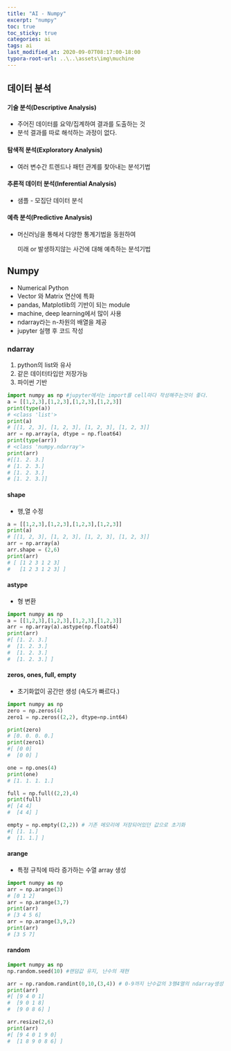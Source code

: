 ```yaml
---
title: "AI - Numpy"
excerpt: "numpy"
toc: true
toc_sticky: true
categories: ai
tags: ai
last_modified_at: 2020-09-07T08:17:00-18:00
typora-root-url: ..\..\assets\img\muchine
---
```


## 데이터 분석

#### 기술 분석(Descriptive Analysis)

- 주어진 데이터를 요약/집계하여 결과를 도출하는 것
- 분석 결과를 따로 해석하는 과정이 없다.



#### 탐색적 분석(Exploratory Analysis)

- 여러 변수간 트렌드나 패턴 관계를 찾아내는 분석기법



#### 추론적 데이터 분석(Inferential Analysis)

- 샘플 - 모집단 데이터 분석



#### 예측 분석(Predictive Analysis)

- 머신러닝을 통해서 다양한 통계기법을 동원하여 

  미래 or 발생하지않는 사건에 대해 예측하는 분석기법

  

## Numpy

- Numerical Python
- Vector 와 Matrix 연산에 특화
- pandas, Matplotlib의 기반이 되는 module
- machine, deep learning에서 많이 사용
- ndarray라는 n-차원의 배열을 제공
- jupyter 실행 후 코드 작성





### ndarray

1. python의 list와 유사
2. 같은 데이터타입만 저장가능
3. 파이썬 기반

```python
import numpy as np #jupyter에서는 import를 cell마다 작성해주는것이 좋다.
a = [[1,2,3],[1,2,3],[1,2,3],[1,2,3]]
print(type(a))
# <class 'list'>
print(a) 
# [[1, 2, 3], [1, 2, 3], [1, 2, 3], [1, 2, 3]]
arr = np.array(a, dtype = np.float64)
print(type(arr))
# <class 'numpy.ndarray'>
print(arr)
#[[1. 2. 3.]
# [1. 2. 3.]
# [1. 2. 3.]
# [1. 2. 3.]]

```

#### shape

- 행,열 수정

```python
a = [[1,2,3],[1,2,3],[1,2,3],[1,2,3]]
print(a)
# [[1, 2, 3], [1, 2, 3], [1, 2, 3], [1, 2, 3]]
arr = np.array(a)
arr.shape = (2,6)
print(arr)
# [ [1 2 3 1 2 3]
#   [1 2 3 1 2 3] ]
```

#### astype

- 형 변환

```python
import numpy as np
a = [[1,2,3],[1,2,3],[1,2,3],[1,2,3]]
arr = np.array(a).astype(np.float64)
print(arr)
#[ [1. 2. 3.]
#  [1. 2. 3.]
#  [1. 2. 3.]
#  [1. 2. 3.] ]
```

#### zeros, ones, full, empty

- 초기화없이 공간만 생성 (속도가 빠르다.)

```python
import numpy as np
zero = np.zeros(4)
zero1 = np.zeros((2,2), dtype=np.int64)

print(zero)
# [0. 0. 0. 0.]
print(zero1)
#[ [0 0]
#  [0 0] ]

one = np.ones(4)
print(one)
# [1. 1. 1. 1.]

full = np.full((2,2),4)
print(full)
#[ [4 4]
#  [4 4] ]

empty = np.empty((2,2)) # 기존 메모리에 저장되어있던 값으로 초기화
#[ [1. 1.]
#  [1. 1.] ]
```

#### arange

- 특정 규칙에 따라 증가하는 수열 array 생성

```python
import numpy as np
arr = np.arange(3)
# [0 1 2]
arr = np.arange(3,7)
print(arr)
# [3 4 5 6]
arr = np.arange(3,9,2)
print(arr)
# [3 5 7]
```



#### random

```python
import numpy as np
np.random.seed(10) #랜덤값 유지, 난수의 재현

arr = np.random.randint(0,10,(3,4)) # 0-9까지 난수값의 3행4열의 ndarray생성
print(arr)
#[ [9 4 0 1]
#  [9 0 1 8]
#  [9 0 8 6] ]

arr.resize(2,6)
print(arr)
#[ [9 4 0 1 9 0]
#  [1 8 9 0 8 6] ]
```


